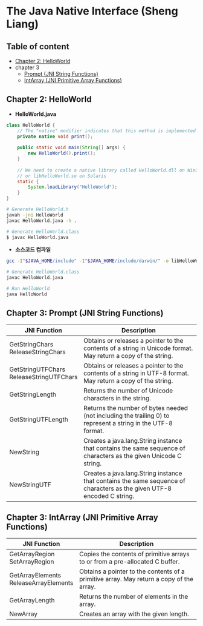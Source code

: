 # The Java Native Interface (Sheng Liang)

## Table of content

- [Chapter 2: HelloWorld](#chapter02)
- chapter 3
  - [Prompt (JNI String Functions)](#chapter03-prompt)
  - [IntArray (JNI Primitive Array Functions)](#chapter03-intarray)


## <a id="chapter02"> Chapter 2: HelloWorld

- **HelloWorld.java**
```java
class HelloWorld {
    // The "native" modifier indicates that this method is implemented in another language
    private native void print();
    
    public static void main(String[] args) {
        new HelloWorld().print();
    }
    
    // We need to create a native library called HelloWorld.dll on Win32,
    // or libHelloWorld.so on Solaris
    static {
        System.loadLibrary("HelloWorld");
    }
}
```

```zsh
# Generate HelloWorld.h
javah -jni HelloWorld
javac HelloWorld.java -h .

# Generate HelloWorld.class 
$ javac HelloWorld.java
```

- **소스코드 컴파일**
```zsh
gcc -I"$JAVA_HOME/include" -I"$JAVA_HOME/include/darwin/" -o libHelloWorld.jnilib -shared HelloWorld.c
```

```zsh
# Generate HelloWorld.class
javac HelloWorld.java

# Run HelloWorld
java HelloWorld
```


## <a id="chapter03-prompt"> Chapter 3: Prompt (JNI String Functions)

| JNI Function                                 | Description                                                                                                             |
|----------------------------------------------|-------------------------------------------------------------------------------------------------------------------------|
| GetStringChars<br/> ReleaseStringChars       | Obtains or releases a pointer to the contents of a string in Unicode format. May return a copy of the string.           |
| GetStringUTFChars<br/> ReleaseStringUTFChars | Obtains or releases a pointer to the contents of a string in UTF-8 format. May return a copy of the string.             |
| GetStringLength                              | Returns the number of Unicode characters in the string.                                                                 |
| GetStringUTFLength                           | Returns the number of bytes needed (not including the trailing 0) to represent a string in the UTF-8 format.            |
| NewString                                    | Creates a java.lang.String instance that contains the same sequence of characters as the given Unicode C string.        |
| NewStringUTF                                 | Creates a java.lang.String instance that contains the same sequence of characters as the given UTF-8 encoded C string.  |


## <a id="chapter03-intarray"> Chapter 3: IntArray (JNI Primitive Array Functions)

| JNI Function                                           | Description                                                                             |
|--------------------------------------------------------|-----------------------------------------------------------------------------------------|
| Get<Type>ArrayRegion<br/> Set<Type>ArrayRegion         | Copies the contents of primitive arrays to or from a pre-allocated C buffer.            |
| Get<Type>ArrayElements<br/> Release<Type>ArrayElements | Obtains a pointer to the contents of a primitive array. May return a copy of the array. |
| GetArrayLength                                         | Returns the number of elements in the array.                                            |
| New<Type>Array                                         | Creates an array with the given length.                                                 |
